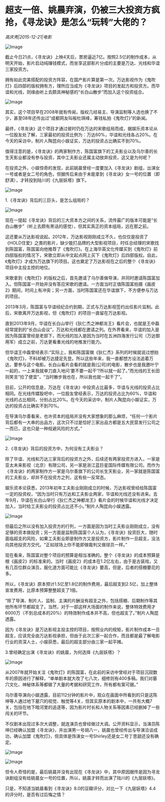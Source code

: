 # 超支一倍、姚晨弃演，仍被三大投资方疯抢，《寻龙诀》是怎么“玩转”大佬的？

*高庆秀|2015-12-21|电影*

![Image](http://static.ylzbl.com/uploads/ueditor/php/upload/image/20171015/1508082569219544.jpeg)

截止今日21点，《寻龙诀》上映4天后，票房逼近7亿。按照2.5亿的制作成本，从明天开始，影片启动纯赚钱模式，而坐享这部影片分成的主要是万达、光线和华谊三家投资方。

拥有如此完美搭配的投资方阵容，在国产影片算是第一次。万达影视作为《鬼吹灯》后四部的版权拥有方，理所应当成为《寻龙诀》项目的发起方和投资方。而华谊和光线，则缘由听上去颇具神秘感的“长白山散步”而加入这个投资组合。

![Image](http://si1.go2yd.com/get-image/0HVSCeDHD6G)

其实，这个项目早在2008年就有传闻，版权几经易主、导演监制等人选也换了不少，甚至08年还传出过“成都网友叫板杜琪峰，筹钱私拍《鬼吹灯》”的新闻。

最终，《寻龙诀》这个项目才通过彼时仍在万达的宋歌组局而成，据娱乐资本论从一位股友处了解，三家最初的投资比例为：万达60%，华谊和光线各占20%。在今天的采访中，制片人陶昆向小娱证实，万达的投资占比确实不到70%。

值得注意的是，《寻龙诀》的两家制作方，陈国富旗下的工夫影业以及乌尔善的长生天影业都没有参与投资，其中工夫影业还属主动放弃投资，这又是为何呢？

在投资之外，小娱惊奇的发现，此前姚晨曾经一度要加入《寻龙诀》剧组，出演女一号或者是女二号的角色，但据传后来由于未能拿到《寻龙诀》女一号的位置（即舒淇），才转投到陆川的《九层妖塔》旗下。

![Image](http://si1.go2yd.com/get-image/0HVSCXSn31U)

1.《寻龙诀》背后的三巨头，是怎么组局的？

![Image](http://si1.go2yd.com/get-image/0HVSCVoQ2CW)

现在一提起《寻龙诀》背后的三大资本方之间的关系，流传最广的版本可能是“长白山散步”（听上去颇有黑话的感觉），但其实真正的资本组局，远在那之前。

这还要从万达影视说起。2012年，万达影视刚刚成立不久，也仅仅是投资了《HOLD住爱》之类的影片，缺少能打品牌的大型影视项目，时任总经理的宋歌找到陈国富，陈国富向他推荐了《鬼吹灯》。在上海华英文化传媒买到《鬼吹灯》前四部版权的情况下，宋歌立即从中文起点网上买下《鬼吹灯》后四部版权。自此，《鬼吹灯》才成为万达旗下的项目。这也奠定了万达影视在之后的整个《寻龙诀》项目中主投主控的地位。

宋歌拿到《鬼吹灯》的版权之后，首先邀请了乌尔善做导演，并同时邀请陈国富加入。但陈国富一开始并没有答应宋歌的邀请。一方面当时正值陈国富拍摄《画皮2》期间，时间上有冲突；另一方面，当时陈国富还在华谊旗下，不方便参与万达的项目。

2013年3月，陈国富与华谊经纪合约到期，正式与万达影视签约出任影片监制。此后，宋歌离开万达影视，但《鬼吹灯》的项目一直留在万达影视。

直到2013年9月，华谊在长白山举行《狄仁杰之神都龙王》看片会，也就是王中磊经常提到的“长白山会议”，万达和光线都在邀请之列。在外界看来，华谊的加入是因为陈国富曾经是老部下，而光线的加入是因为当时在五洲四海发行公司（万达御用军）成立之前，万达更看重光线的地推发行能力。

但华谊王中磊曾经表示:“实际上，我和陈国富做《狄仁杰》系列的时候就说过想拍《鬼吹灯》，不料却被万达捷足先登。所以这些年来，我一直都想方设法追着万达，要参与这个电影。长白山看片会看的就是我(公司)的电影，散步也是我邀叶宁一起的，一上来我就单刀直入地问‘要不要一起干’?所以就一起了。”而光线的王长田则笑言“捡了便宜”，“当时散步我也在，所以我也就一起干了”。

目前，公开的信息是，万达在《寻龙诀》中投资占比最多，华谊与光线的投资占比相同。在光线传媒股吧中，一位股友曾经表示，万达的投资占比为60%，华谊和光线的占比相同，分别占比20%。在今天的采访中，制片人陶昆向小娱证实，万达的投资占比确实不到70%。

在导演乌尔善看来，也许资本的组局并没有大家想象的那么麻烦，“任何一个影片背后都有一大串的出品方，这次只不过是恰好三家出品方都是五大民营发行公司之一而已，这也只是一种规避风险的方式。”

![Image](http://si1.go2yd.com/get-image/0HVSCdPcByC)

2.《寻龙诀》背后的投资方中，为何没有工夫影业？

除了华谊、光线和万达三家背后的投资方之外，后续还有两家投资方进入，一家是亚太未来影视（北京）有限公司，另一家是浙江蓝巨星国际传媒有限公司。而作为《寻龙诀》的两家制作方一家是乌尔善旗下的公司长生天影业，另一家就是陈国富的工夫影业，却并不在投资方之列，这有些一反常态。

娱乐资本论获悉，2013年初年工夫影业刚刚成立的时候，万达影视曾经给陈国富一定的投资权，“因为当时只有万达和工夫影业两家，华谊和光线还没有进来。去年9月，华谊在长白山举行《狄仁杰之神都龙王》看片会的时候华谊和光线才决定加入，当时给工夫影业的投资占比还不小。”制片人陶昆向小娱透露。

![Image](http://si1.go2yd.com/get-image/0HVSCfdvygS)

但最后之所以没有加入投资方的行列，一方面是因为当时工夫影业刚刚成立，没有足够的资本做投资；另一方面是监制陈国富个人认为，《寻龙诀》投资巨大，随时面临超支的风险，如果工夫影业即是制作方又是投资方，影片制作一旦超支，没法向其他投资方交代。“正如球场上你不能即做裁判又做球员一样。”

现在看来，陈国富对整个项目的预算是相当准确的。整个《寻龙诀》的成本预算是根《画皮2》的标准来的。当时《画皮2》的成本在1.2亿左右，由于是古装戏，又有几百位群众演员，服化道方面可能比《寻龙诀》要高，但是，后者的搭棚要花的多。

所以，《寻龙诀》原本预计1.5亿至1.8亿的制作费用，最后超支到2.5亿，加上整体宣发费用，比原本预算整整超支了1倍。

“除了导演、制片人、监制、主演的片酬没有超支之外，包括搭棚、后期制作等其他所有环节都超支了。当然，对于一部这样大场面的制作来说，整体特效费用才6000万（不到总成本的20%）的特效制作成本并不高，但也超支了。”制片人陶昆透露。

因为《寻龙诀》是万达影视主投主控的项目，按照业内的规矩，影片制作成本一旦超支，应该完全由万达影视承担，但由于此次三家一起合作，而且都是最了解电影行业的资深人士，小娱获悉，最后的超支部分由三家一起平摊。

3.曾经确定出演《寻龙诀》的姚晨，为何选择《九层妖塔》？

![Image](http://si1.go2yd.com/get-image/0HVSCbNNztY)

从2007年就开始关注《鬼吹灯》的陈国富，在此前的采访中曾经对于项目沉寂数年的原因进行了解释，“单单剧本就大改了七八次，细修则有400多稿。我们对墓穴文化、神秘体系等都做了大量的考据和研究工作，所有都有案可据。”

乌尔善导演向小娱透露，目前112分钟的影片中，观众在画面中所看到的只是这陈坤等人通过地下墓穴的视觉、触觉等4关，但其实原本的剧本中，一共有大概7关，包括在地下暗河里的追逐等，因为影片时长和人物关系等因素已经删掉了一些闯关的环节。

不仅剧本出现过多次大调整，就连演员也曾经做过大调。公开资料显示，当演员陈坤已经确认加盟《寻龙诀》，并出演男一号胡八一，姚晨也曾经传出与导演洽谈成功，确认加盟《鬼吹灯》，但具体是饰演女一号Shirley还是女二号丁思甜还没有确定。

![Image](http://si1.go2yd.com/get-image/0HVSCa6NCNM)

![Image](http://si1.go2yd.com/get-image/0HVSCYXZG4G)

但令人奇怪的是，最后姚晨并没有出现在《寻龙诀》中，其中原因据传是因为寻龙诀剧组没有给姚晨女一号的位置，所以，姚晨才转而出演了陆川的《九层妖塔》。

只是，不知道当姚晨看到《寻龙诀》8.0的豆瓣评分，对比一下《九层妖塔》4.4的评分时，是否有过后悔之情？

